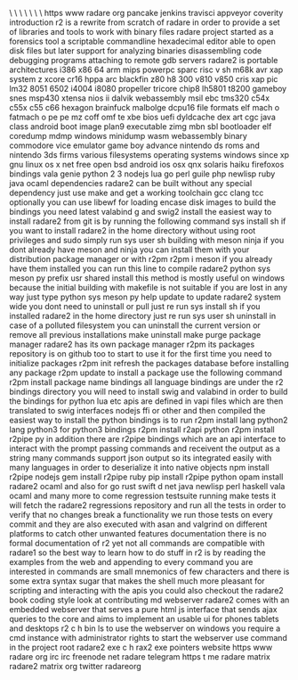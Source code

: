 \ \ \ \ \ \ \ https www radare org pancake jenkins travisci appveyor coverity introduction r2 is a rewrite from scratch of radare in order to provide a set of libraries and tools to work with binary files radare project started as a forensics tool a scriptable commandline hexadecimal editor able to open disk files but later support for analyzing binaries disassembling code debugging programs attaching to remote gdb servers radare2 is portable architectures i386 x86 64 arm mips powerpc sparc risc v sh m68k avr xap system z xcore cr16 hppa arc blackfin z80 h8 300 v810 v850 cris xap pic lm32 8051 6502 i4004 i8080 propeller tricore chip8 lh5801 t8200 gameboy snes msp430 xtensa nios ii dalvik webassembly msil ebc tms320 c54x c55x c55 c66 hexagon brainfuck malbolge dcpu16 file formats elf mach o fatmach o pe pe mz coff omf te xbe bios uefi dyldcache dex art cgc java class android boot image plan9 executable zimg mbn sbl bootloader elf coredump mdmp windows minidump wasm webassembly binary commodore vice emulator game boy advance nintendo ds roms and nintendo 3ds firms various filesystems operating systems windows since xp gnu linux os x net free open bsd android ios osx qnx solaris haiku firefoxos bindings vala genie python 2 3 nodejs lua go perl guile php newlisp ruby java ocaml dependencies radare2 can be built without any special dependency just use make and get a working toolchain gcc clang tcc optionally you can use libewf for loading encase disk images to build the bindings you need latest valabind g and swig2 install the easiest way to install radare2 from git is by running the following command sys install sh if you want to install radare2 in the home directory without using root privileges and sudo simply run sys user sh building with meson ninja if you dont already have meson and ninja you can install them with your distribution package manager or with r2pm r2pm i meson if you already have them installed you can run this line to compile radare2 python sys meson py prefix usr shared install this method is mostly useful on windows because the initial building with makefile is not suitable if you are lost in any way just type python sys meson py help update to update radare2 system wide you dont need to uninstall or pull just re run sys install sh if you installed radare2 in the home directory just re run sys user sh uninstall in case of a polluted filesystem you can uninstall the current version or remove all previous installations make uninstall make purge package manager radare2 has its own package manager r2pm its packages repository is on github too to start to use it for the first time you need to initialize packages r2pm init refresh the packages database before installing any package r2pm update to install a package use the following command r2pm install package name bindings all language bindings are under the r2 bindings directory you will need to install swig and valabind in order to build the bindings for python lua etc apis are defined in vapi files which are then translated to swig interfaces nodejs ffi or other and then compiled the easiest way to install the python bindings is to run r2pm install lang python2 lang python3 for python3 bindings r2pm install r2api python r2pm install r2pipe py in addition there are r2pipe bindings which are an api interface to interact with the prompt passing commands and receivent the output as a string many commands support json output so its integrated easily with many languages in order to deserialize it into native objects npm install r2pipe nodejs gem install r2pipe ruby pip install r2pipe python opam install radare2 ocaml and also for go rust swift d net java newlisp perl haskell vala ocaml and many more to come regression testsuite running make tests it will fetch the radare2 regressions repository and run all the tests in order to verify that no changes break a functionality we run those tests on every commit and they are also executed with asan and valgrind on different platforms to catch other unwanted features documentation there is no formal documentation of r2 yet not all commands are compatible with radare1 so the best way to learn how to do stuff in r2 is by reading the examples from the web and appending to every command you are interested in commands are small mnemonics of few characters and there is some extra syntax sugar that makes the shell much more pleasant for scripting and interacting with the apis you could also checkout the radare2 book coding style look at contributing md webserver radare2 comes with an embedded webserver that serves a pure html js interface that sends ajax queries to the core and aims to implement an usable ui for phones tablets and desktops r2 c h bin ls to use the webserver on windows you require a cmd instance with administrator rights to start the webserver use command in the project root radare2 exe c h rax2 exe pointers website https www radare org irc irc freenode net radare telegram https t me radare matrix radare2 matrix org twitter radareorg